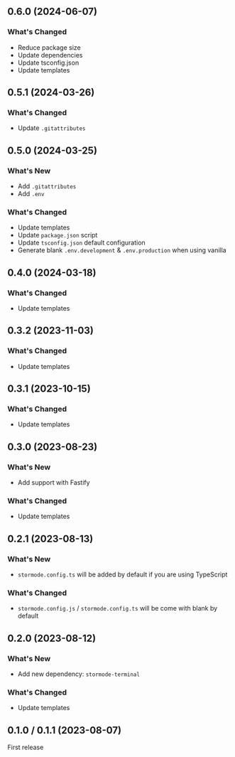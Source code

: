 ## 0.6.0 (2024-06-07)

### What's Changed

- Reduce package size
- Update dependencies
- Update tsconfig.json
- Update templates

## 0.5.1 (2024-03-26)

### What's Changed

- Update `.gitattributes`

## 0.5.0 (2024-03-25)

### What's New

- Add `.gitattributes`
- Add `.env`

### What's Changed

- Update templates
- Update `package.json` script
- Update `tsconfig.json` default configuration
- Generate blank `.env.development` & `.env.production` when using vanilla

## 0.4.0 (2024-03-18)

### What's Changed

- Update templates

## 0.3.2 (2023-11-03)

### What's Changed

- Update templates

## 0.3.1 (2023-10-15)

### What's Changed

- Update templates

## 0.3.0 (2023-08-23)

### What's New

- Add support with Fastify

### What's Changed

- Update templates

## 0.2.1 (2023-08-13)

### What's New

- `stormode.config.ts` will be added by default if you are using TypeScript

### What's Changed

- `stormode.config.js` / `stormode.config.ts` will be come with blank by default

## 0.2.0 (2023-08-12)

### What's New

- Add new dependency: `stormode-terminal`

### What's Changed

- Update templates

## 0.1.0 / 0.1.1 (2023-08-07)

First release
